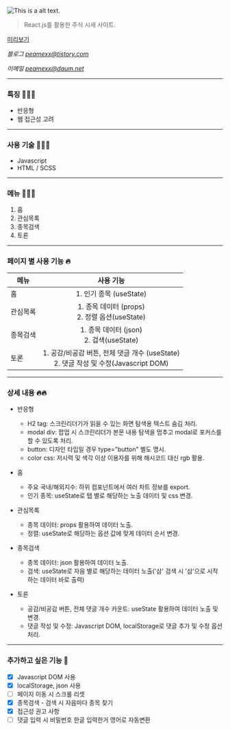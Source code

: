 ![This is a alt text.](http://peamexx.com/img/titleImg.jpg)

> React.js를 활용한 주식 시세 사이트.

[미리보기](https://peamexx.github.io/tock/)

*블로그 [peamexx@tistory.com](http://peamexx.tistory.com)*

*이메일 peamexx@daum.net*

___

### 특징 🧚🏻‍♀️
- 반응형
- 웹 접근성 고려
___

### 사용 기술 🤸🤸‍♂️
- Javascript
- HTML / SCSS
___

### 메뉴 👩🏻‍💻
1. 홈
2. 관심목록
3. 종목검색
4. 토론

___

### 페이지 별 사용 기능 🔥
| 메뉴  | 사용 기능 |
| ------------- |:-------------:|
| 홈      | 1. 인기 종목 (useState)     |
| 관심목록      | 1. 종목 데이터 (props)<br /> 2. 정렬 옵션(useState)     |
| 종목검색      | 1. 종목 데이터 (json)<br /> 2. 검색(useState)     |
| 토론      | 1. 공감/비공감 버튼, 전체 댓글 개수 (useState)<br /> 2. 댓글 작성 및 수정(Javascript DOM) |

___

### 상세 내용 🔥🔥

- 반응형
    - H2 tag: 스크린리더기가 읽을 수 있는 화면 탐색용 텍스트 숨김 처리.
    - modal div: 팝업 시 스크린리더가 본문 내용 탐색을 멈추고 modal로 포커스를 할 수 있도록 처리.
    - button: 디자인 타입일 경우 type="button" 별도 명시.
    - color css: 저시력 및 색각 이상 이용자를 위해 해시코드 대신 rgb 활용.

- 홈
    - 주요 국내/해외지수: 하위 컴포넌트에서 여러 차트 정보를 export.
    - 인기 종목: useState로 탭 별로 해당하는 노출 데이터 및 css 변경.

- 관심목록
    - 종목 데이터: props 활용하여 데이터 노출.
    - 정렬: useState로 해당하는 옵션 값에 맞게 데이터 순서 변경.
   
- 종목검색
    - 종목 데이터: json 활용하여 데이터 노출.
    - 검색: useState로 자음 별로 해당하는 데이터 노출('삼' 검색 시 '삼'으로 시작하는 데이터 바로 출력)

- 토론
    - 공감/비공감 버튼, 전체 댓글 개수 카운트: useState 활용하여 데이터 노출 및 변경.
    - 댓글 작성 및 수정: Javascript DOM, localStorage로 댓글 추가 및 수정 옵션 처리.

___

### 추가하고 싶은 기능 👀
- [X] Javascript DOM 사용
- [X] localStorage, json 사용
- [ ] 페이지 이동 시 스크롤 리셋
- [X] 종목검색 - 검색 시 자음마다 종목 찾기
- [X] 접근성 권고 사항
- [ ] 댓글 입력 시 비밀번호 한글 입력한거 영어로 자동변환
